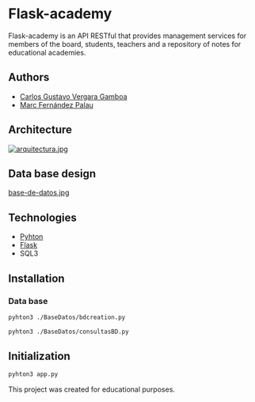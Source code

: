 # Flask-academy
Flask-academy is an API RESTful that provides management services for members of the board, students, teachers and a repository of notes for educational academies.

## Authors

* [Carlos Gustavo Vergara Gamboa](https://github.com/Gustavove/)
* [Marc Fernández Palau](https://github.com/marcfpalau)

## Architecture

[![arquitectura.jpg](https://i.postimg.cc/MH5p1XPp/arquitectura.jpg)](https://postimg.cc/jnWTbqYp)

## Data base design
[base-de-datos.jpg](https://postimg.cc/0KgLSYwN)

## Technologies

* [Pyhton](https://www.python.org/downloads/)
* [Flask](https://flask.palletsprojects.com/en/2.1.x/)
* SQL3

## Installation


### Data base

```bash
pyhton3 ./BaseDatos/bdcreation.py
```

```bash
pyhton3 ./BaseDatos/consultasBD.py
```

## Initialization

```bash
pyhton3 app.py
```

This project was created for educational purposes.
